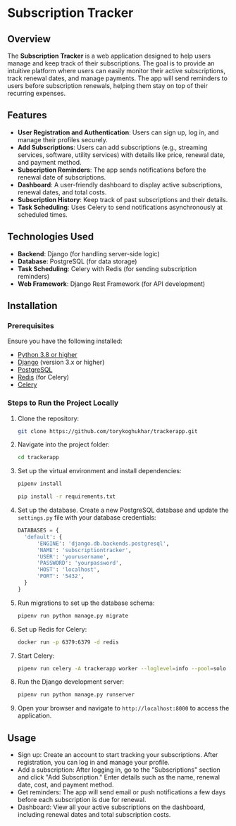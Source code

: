 # Subscription Tracker

## Overview

The **Subscription Tracker** is a web application designed to help users manage and keep track of their subscriptions. The goal is to provide an intuitive platform where users can easily monitor their active subscriptions, track renewal dates, and manage payments. The app will send reminders to users before subscription renewals, helping them stay on top of their recurring expenses.

## Features

- **User Registration and Authentication**: Users can sign up, log in, and manage their profiles securely.
- **Add Subscriptions**: Users can add subscriptions (e.g., streaming services, software, utility services) with details like price, renewal date, and payment method.
- **Subscription Reminders**: The app sends notifications before the renewal date of subscriptions.
- **Dashboard**: A user-friendly dashboard to display active subscriptions, renewal dates, and total costs.
- **Subscription History**: Keep track of past subscriptions and their details.
- **Task Scheduling**: Uses Celery to send notifications asynchronously at scheduled times.

## Technologies Used

- **Backend**: Django (for handling server-side logic)
- **Database**: PostgreSQL (for data storage)
- **Task Scheduling**: Celery with Redis (for sending subscription reminders)
- **Web Framework**: Django Rest Framework (for API development)

## Installation

### Prerequisites

Ensure you have the following installed:

- [Python 3.8 or higher](https://www.python.org/downloads/)
- [Django](https://www.djangoproject.com/) (version 3.x or higher)
- [PostgreSQL](https://www.postgresql.org/download/)
- [Redis](https://redis.io/download/) (for Celery)
- [Celery](https://docs.celeryproject.org/en/stable/)

### Steps to Run the Project Locally

1. Clone the repository:

   ```bash
   git clone https://github.com/torykoghukhar/trackerapp.git

2. Navigate into the project folder:

   ```bash
   cd trackerapp

3. Set up the virtual environment and install dependencies:

   ```bash
   pipenv install
   
   pip install -r requirements.txt

4. Set up the database. Create a new PostgreSQL database and update the `settings.py` file with your database credentials:

   ```python
   DATABASES = {
     'default': {
         'ENGINE': 'django.db.backends.postgresql',
         'NAME': 'subscriptiontracker',
         'USER': 'yourusername',
         'PASSWORD': 'yourpassword',
         'HOST': 'localhost',
         'PORT': '5432',
     }
   }

5. Run migrations to set up the database schema:

   ```bash
   pipenv run python manage.py migrate

   
6. Set up Redis for Celery:

   ```bash
   docker run -p 6379:6379 -d redis
   
7. Start Celery:

   ```bash
   pipenv run celery -A trackerapp worker --loglevel=info --pool=solo

8. Run the Django development server:

   ```bash
   pipenv run python manage.py runserver

9. Open your browser and navigate to `http://localhost:8000` to access the application.
   
## Usage
- Sign up: Create an account to start tracking your subscriptions. After registration, you can log in and manage your profile.
- Add a subscription: After logging in, go to the "Subscriptions" section and click "Add Subscription." Enter details such as the name, renewal date, cost, and payment method.
- Get reminders: The app will send email or push notifications a few days before each subscription is due for renewal.
- Dashboard: View all your active subscriptions on the dashboard, including renewal dates and total subscription costs.
